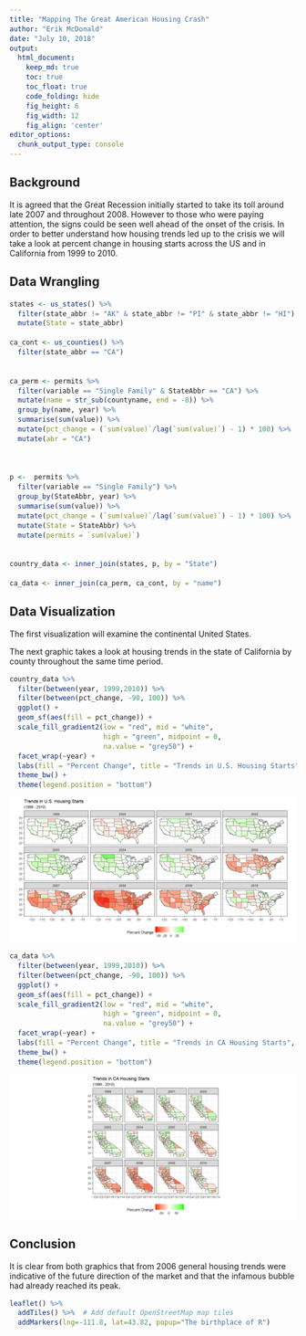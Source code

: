 ```yaml
---
title: "Mapping The Great American Housing Crash"
author: "Erik McDonald"
date: "July 10, 2018"
output:
  html_document:  
    keep_md: true
    toc: true
    toc_float: true
    code_folding: hide
    fig_height: 6
    fig_width: 12
    fig_align: 'center'
editor_options: 
  chunk_output_type: console
---
```








## Background

It is agreed that the Great Recession initially started to take its toll around late 2007 and throughout 2008. However to those who were paying attention, the signs could be seen well ahead of the onset of the crisis. In order to better understand how housing trends led up to the crisis we will take a look at percent change in housing starts across the US and in California from 1999 to 2010.

## Data Wrangling


```r
states <- us_states() %>%
  filter(state_abbr != "AK" & state_abbr != "PI" & state_abbr != "HI") %>%
  mutate(State = state_abbr)

ca_cont <- us_counties() %>%
  filter(state_abbr == "CA")


ca_perm <- permits %>%
  filter(variable == "Single Family" & StateAbbr == "CA") %>%
  mutate(name = str_sub(countyname, end = -8)) %>%
  group_by(name, year) %>%
  summarise(sum(value)) %>% 
  mutate(pct_change = (`sum(value)`/lag(`sum(value)`) - 1) * 100) %>%
  mutate(abr = "CA")



p <-  permits %>%
  filter(variable == "Single Family") %>%
  group_by(StateAbbr, year) %>%
  summarise(sum(value)) %>% 
  mutate(pct_change = (`sum(value)`/lag(`sum(value)`) - 1) * 100) %>%
  mutate(State = StateAbbr) %>%
  mutate(permits = `sum(value)`)


country_data <- inner_join(states, p, by = "State")

ca_data <- inner_join(ca_perm, ca_cont, by = "name")
```

## Data Visualization

The first visualization will examine the continental United States.

The next graphic takes a look at housing trends in the state of California by county throughout the same time period.


```r
country_data %>%
  filter(between(year, 1999,2010)) %>%
  filter(between(pct_change, -90, 100)) %>%
  ggplot() +
  geom_sf(aes(fill = pct_change)) +
  scale_fill_gradient2(low = "red", mid = "white",
                       high = "green", midpoint = 0,
                       na.value = "grey50") +
  facet_wrap(~year) +
  labs(fill = "Percent Change", title = "Trends in U.S. Housing Starts", subtitle = "(1999 - 2010)") +
  theme_bw() +
  theme(legend.position = "bottom")
```

![](CS10_files/figure-html/plot_data-1.png)<!-- -->

```r
ca_data %>%
  filter(between(year, 1999,2010)) %>%
  filter(between(pct_change, -90, 100)) %>%
  ggplot() +
  geom_sf(aes(fill = pct_change)) +
  scale_fill_gradient2(low = "red", mid = "white",
                       high = "green", midpoint = 0,
                       na.value = "grey50") +
  facet_wrap(~year) +
  labs(fill = "Percent Change", title = "Trends in CA Housing Starts", subtitle = "(1999 - 2010)") +
  theme_bw() +
  theme(legend.position = "bottom")
```

![](CS10_files/figure-html/plot_data-2.png)<!-- -->

## Conclusion

It is clear from both graphics that from 2006 general housing trends were indicative of the future direction of the market and that the infamous bubble had already reached its peak.


```r
leaflet() %>%
  addTiles() %>%  # Add default OpenStreetMap map tiles
  addMarkers(lng=-111.8, lat=43.82, popup="The birthplace of R")
```

<!--html_preserve--><div id="htmlwidget-d161f5d761dfbde35fd6" style="width:1152px;height:576px;" class="leaflet html-widget"></div>
<script type="application/json" data-for="htmlwidget-d161f5d761dfbde35fd6">{"x":{"options":{"crs":{"crsClass":"L.CRS.EPSG3857","code":null,"proj4def":null,"projectedBounds":null,"options":{}}},"calls":[{"method":"addTiles","args":["//{s}.tile.openstreetmap.org/{z}/{x}/{y}.png",null,null,{"minZoom":0,"maxZoom":18,"tileSize":256,"subdomains":"abc","errorTileUrl":"","tms":false,"noWrap":false,"zoomOffset":0,"zoomReverse":false,"opacity":1,"zIndex":1,"detectRetina":false,"attribution":"&copy; <a href=\"http://openstreetmap.org\">OpenStreetMap<\/a> contributors, <a href=\"http://creativecommons.org/licenses/by-sa/2.0/\">CC-BY-SA<\/a>"}]},{"method":"addMarkers","args":[43.82,-111.8,null,null,null,{"interactive":true,"draggable":false,"keyboard":true,"title":"","alt":"","zIndexOffset":0,"opacity":1,"riseOnHover":false,"riseOffset":250},"The birthplace of R",null,null,null,null,{"interactive":false,"permanent":false,"direction":"auto","opacity":1,"offset":[0,0],"textsize":"10px","textOnly":false,"className":"","sticky":true},null]}],"limits":{"lat":[43.82,43.82],"lng":[-111.8,-111.8]}},"evals":[],"jsHooks":[]}</script><!--/html_preserve-->

